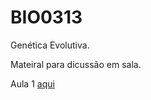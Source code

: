 # BIO0313
Genética Evolutiva.

Mateiral para dicussão em sala.

Aula 1 [aqui](https://github.com/diogomeyer/BIO0313/blob/master/aula1.html)
